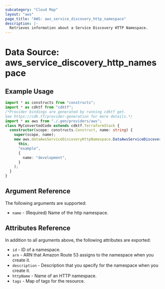 ```yaml
---
subcategory: "Cloud Map"
layout: "aws"
page_title: "AWS: aws_service_discovery_http_namespace"
description: |-
  Retrieves information about a Service Discovery HTTP Namespace.
---
```


# Data Source: aws_service_discovery_http_namespace

## Example Usage

```typescript
import * as constructs from "constructs";
import * as cdktf from "cdktf";
/*Provider bindings are generated by running cdktf get.
See https://cdk.tf/provider-generation for more details.*/
import * as aws from "./.gen/providers/aws";
class MyConvertedCode extends cdktf.TerraformStack {
  constructor(scope: constructs.Construct, name: string) {
    super(scope, name);
    new aws.dataAwsServiceDiscoveryHttpNamespace.DataAwsServiceDiscoveryHttpNamespace(
      this,
      "example",
      {
        name: "development",
      }
    );
  }
}

```

## Argument Reference

The following arguments are supported:

* `name` - (Required) Name of the http namespace.

## Attributes Reference

In addition to all arguments above, the following attributes are exported:

* `id` - ID of a namespace.
* `arn` - ARN that Amazon Route 53 assigns to the namespace when you create it.
* `description` - Description that you specify for the namespace when you create it.
* `httpName` - Name of an HTTP namespace.
* `tags` - Map of tags for the resource.

<!-- cache-key: cdktf-0.17.0-pre.15 input-790bd4f78d427b779082fc029dda5b03c57cf7eff901bc4cf7c02b2e1e5157df -->